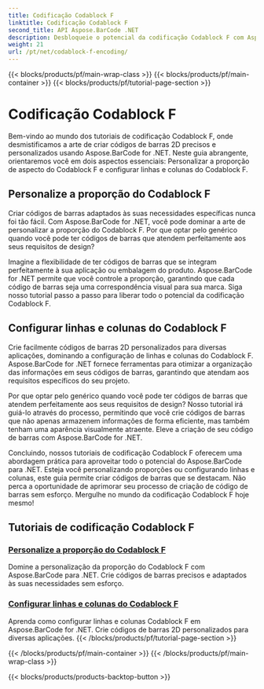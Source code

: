 ```yaml
---
title: Codificação Codablock F
linktitle: Codificação Codablock F
second_title: API Aspose.BarCode .NET
description: Desbloqueie o potencial da codificação Codablock F com Aspose.BarCode for .NET. Personalize a proporção, configure linhas e colunas para códigos de barras 2D precisos.
weight: 21
url: /pt/net/codablock-f-encoding/
---
```


{{< blocks/products/pf/main-wrap-class >}}
{{< blocks/products/pf/main-container >}}
{{< blocks/products/pf/tutorial-page-section >}}

# Codificação Codablock F


Bem-vindo ao mundo dos tutoriais de codificação Codablock F, onde desmistificamos a arte de criar códigos de barras 2D precisos e personalizados usando Aspose.BarCode for .NET. Neste guia abrangente, orientaremos você em dois aspectos essenciais: Personalizar a proporção de aspecto do Codablock F e configurar linhas e colunas do Codablock F.

## Personalize a proporção do Codablock F

Criar códigos de barras adaptados às suas necessidades específicas nunca foi tão fácil. Com Aspose.BarCode for .NET, você pode dominar a arte de personalizar a proporção do Codablock F. Por que optar pelo genérico quando você pode ter códigos de barras que atendem perfeitamente aos seus requisitos de design?

Imagine a flexibilidade de ter códigos de barras que se integram perfeitamente à sua aplicação ou embalagem do produto. Aspose.BarCode for .NET permite que você controle a proporção, garantindo que cada código de barras seja uma correspondência visual para sua marca. Siga nosso tutorial passo a passo para liberar todo o potencial da codificação Codablock F.

## Configurar linhas e colunas do Codablock F

Crie facilmente códigos de barras 2D personalizados para diversas aplicações, dominando a configuração de linhas e colunas do Codablock F. Aspose.BarCode for .NET fornece ferramentas para otimizar a organização das informações em seus códigos de barras, garantindo que atendam aos requisitos específicos do seu projeto.

Por que optar pelo genérico quando você pode ter códigos de barras que atendem perfeitamente aos seus requisitos de design? Nosso tutorial irá guiá-lo através do processo, permitindo que você crie códigos de barras que não apenas armazenem informações de forma eficiente, mas também tenham uma aparência visualmente atraente. Eleve a criação de seu código de barras com Aspose.BarCode for .NET.

Concluindo, nossos tutoriais de codificação Codablock F oferecem uma abordagem prática para aproveitar todo o potencial do Aspose.BarCode para .NET. Esteja você personalizando proporções ou configurando linhas e colunas, este guia permite criar códigos de barras que se destacam. Não perca a oportunidade de aprimorar seu processo de criação de código de barras sem esforço. Mergulhe no mundo da codificação Codablock F hoje mesmo!
## Tutoriais de codificação Codablock F
### [Personalize a proporção do Codablock F](./codablock-f-aspect-ratio-customization/)
Domine a personalização da proporção do Codablock F com Aspose.BarCode para .NET. Crie códigos de barras precisos e adaptados às suas necessidades sem esforço.
### [Configurar linhas e colunas do Codablock F](./codablock-f-row-column-configuration/)
Aprenda como configurar linhas e colunas Codablock F em Aspose.BarCode for .NET. Crie códigos de barras 2D personalizados para diversas aplicações.
{{< /blocks/products/pf/tutorial-page-section >}}

{{< /blocks/products/pf/main-container >}}
{{< /blocks/products/pf/main-wrap-class >}}

{{< blocks/products/products-backtop-button >}}
